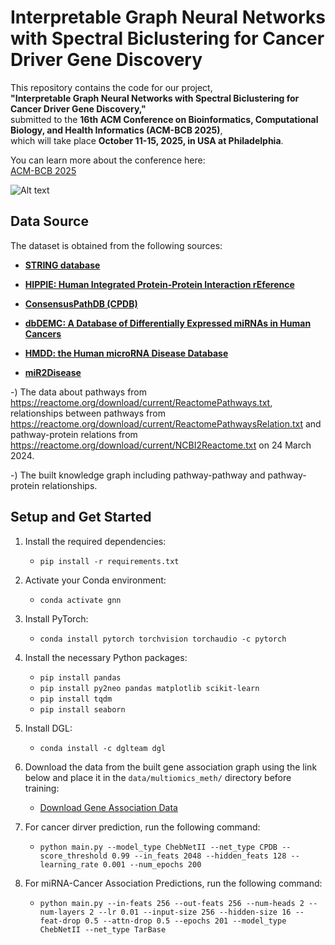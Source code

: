 # Interpretable Graph Neural Networks with Spectral Biclustering for Cancer Driver Gene Discovery


This repository contains the code for our project,  
**"Interpretable Graph Neural Networks with Spectral Biclustering for Cancer Driver Gene Discovery,"**  
submitted to the **16th ACM Conference on Bioinformatics, Computational Biology, and Health Informatics (ACM-BCB 2025)**,  
which will take place **October 11-15, 2025, in USA at Philadelphia**.  

You can learn more about the conference here:  
[ACM-BCB 2025](https://acm-bcb.org/index.php)

![Alt text](images/overview_framework.jpeg)


## Data Source

The dataset is obtained from the following sources:

- **[STRING database](https://string-db.org/cgi/download?sessionId=b7WYyccF6G1p)**  
- **[HIPPIE: Human Integrated Protein-Protein Interaction rEference](https://cbdm-01.zdv.uni-mainz.de/~mschaefer/hippie/download.php)**  
- **[ConsensusPathDB (CPDB)](http://cpdb.molgen.mpg.de/CPDB)**  

- **[dbDEMC: A Database of Differentially Expressed miRNAs in Human Cancers](https://www.biosino.org/dbDEMC/index)**  
- **[HMDD: the Human microRNA Disease Database](http://www.cuilab.cn/hmdd)**  
- **[miR2Disease](http://www.mir2disease.org/)** 


-) The data about pathways from https://reactome.org/download/current/ReactomePathways.txt, relationships between pathways from https://reactome.org/download/current/ReactomePathwaysRelation.txt and pathway-protein relations from https://reactome.org/download/current/NCBI2Reactome.txt on 24 March 2024.

-) The built knowledge graph including pathway-pathway and pathway-protein relationships.



## Setup and Get Started

1. Install the required dependencies:
   - `pip install -r requirements.txt`

2. Activate your Conda environment:
   - `conda activate gnn`

3. Install PyTorch:
   - `conda install pytorch torchvision torchaudio -c pytorch`

4. Install the necessary Python packages:
   - `pip install pandas`
   - `pip install py2neo pandas matplotlib scikit-learn`
   - `pip install tqdm`
   - `pip install seaborn`

5. Install DGL:
   - `conda install -c dglteam dgl`

6. Download the data from the built gene association graph using the link below and place it in the `data/multiomics_meth/` directory before training:
   - [Download Gene Association Data](https://drive.google.com/file/d/1l7mbTn2Nxsbc7LLLJzsT8y02scD23aWo/view?usp=sharing)

7. For cancer dirver prediction, run the following command:
   - `python main.py --model_type ChebNetII --net_type CPDB --score_threshold 0.99 --in_feats 2048 --hidden_feats 128 --learning_rate 0.001 --num_epochs 200`

8. For miRNA-Cancer Association Predictions, run the following command:
   - `python main.py --in-feats 256 --out-feats 256 --num-heads 2 --num-layers 2 --lr 0.01 --input-size 256 --hidden-size 16 --feat-drop 0.5 --attn-drop 0.5 --epochs 201 --model_type ChebNetII --net_type TarBase`

